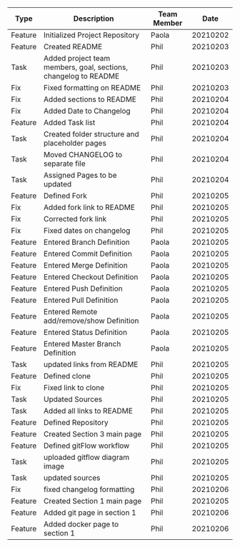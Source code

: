 **Type** | **Description** | **Team Member** | **Date**
------ | ------ | ------ | ------
Feature | Initialized Project Repository | Paola | 20210202
Feature | Created README | Phil | 20210203
Task | Added project team members, goal, sections, changelog to README | Phil | 20210203
Fix | Fixed formatting on README | Phil | 20210203
Fix | Added sections to README | Phil | 20210204
Fix | Added Date to Changelog | Phil | 20210204
Feature | Added Task list | Phil | 20210204
Task | Created folder structure and placeholder pages | Phil | 20210204
Task | Moved CHANGELOG to separate file | Phil | 20210204
Task | Assigned Pages to be updated | Phil | 20210204
Feature | Defined Fork | Phil | 20210205
Fix | Added fork link to README | Phil | 20210205
Fix | Corrected fork link | Phil | 20210205
Fix | Fixed dates on changelog | Phil | 20210205
Feature | Entered Branch Definition | Paola | 20210205
Feature | Entered Commit Definition | Paola | 20210205
Feature | Entered Merge Definition | Paola | 20210205
Feature | Entered Checkout Definition | Paola | 20210205
Feature | Entered Push Definition | Paola | 20210205
Feature | Entered Pull Definition | Paola | 20210205
Feature | Entered Remote add/remove/show Definition | Paola | 20210205
Feature | Entered Status Definition | Paola | 20210205
Feature | Entered Master Branch Definition | Paola | 20210205
Task | updated links from README | Phil | 20210205
Feature | Defined clone | Phil | 20210205
Fix | Fixed link to clone | Phil | 20210205
Task | Updated Sources | Phil | 20210205
Task | Added all links to README | Phil | 20210205
Feature | Defined Repository | Phil | 20210205
Feature | Created Section 3 main page | Phil | 20210205
Feature | Defined gitFlow workflow | Phil | 20210205
Task | uploaded gitflow diagram image | Phil | 20210205
Task | updated sources | Phil | 20210205
Fix | fixed changelog formatting | Phil | 20210206
Feature | Created Section 1 main page | Phil | 20210205
Feature | Added git page in section 1 | Phil | 20210206
Feature | Added docker page to section 1 | Phil | 20210206
